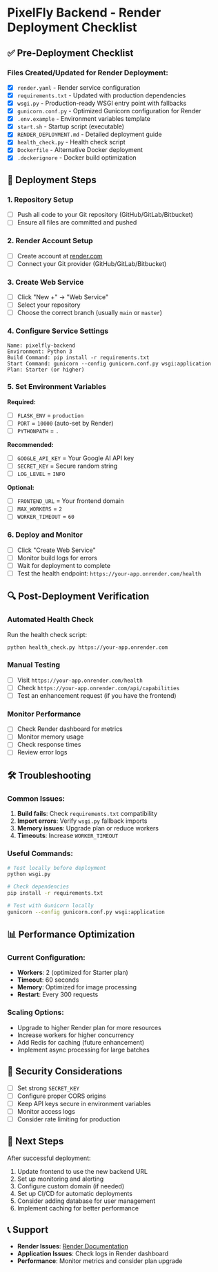 # PixelFly Backend - Render Deployment Checklist

## ✅ Pre-Deployment Checklist

### Files Created/Updated for Render Deployment:

- [x] `render.yaml` - Render service configuration
- [x] `requirements.txt` - Updated with production dependencies
- [x] `wsgi.py` - Production-ready WSGI entry point with fallbacks
- [x] `gunicorn.conf.py` - Optimized Gunicorn configuration for Render
- [x] `.env.example` - Environment variables template
- [x] `start.sh` - Startup script (executable)
- [x] `RENDER_DEPLOYMENT.md` - Detailed deployment guide
- [x] `health_check.py` - Health check script
- [x] `Dockerfile` - Alternative Docker deployment
- [x] `.dockerignore` - Docker build optimization

## 🚀 Deployment Steps

### 1. Repository Setup
- [ ] Push all code to your Git repository (GitHub/GitLab/Bitbucket)
- [ ] Ensure all files are committed and pushed

### 2. Render Account Setup
- [ ] Create account at [render.com](https://render.com)
- [ ] Connect your Git provider (GitHub/GitLab/Bitbucket)

### 3. Create Web Service
- [ ] Click "New +" → "Web Service"
- [ ] Select your repository
- [ ] Choose the correct branch (usually `main` or `master`)

### 4. Configure Service Settings
```
Name: pixelfly-backend
Environment: Python 3
Build Command: pip install -r requirements.txt
Start Command: gunicorn --config gunicorn.conf.py wsgi:application
Plan: Starter (or higher)
```

### 5. Set Environment Variables
**Required:**
- [ ] `FLASK_ENV` = `production`
- [ ] `PORT` = `10000` (auto-set by Render)
- [ ] `PYTHONPATH` = `.`

**Recommended:**
- [ ] `GOOGLE_API_KEY` = Your Google AI API key
- [ ] `SECRET_KEY` = Secure random string
- [ ] `LOG_LEVEL` = `INFO`

**Optional:**
- [ ] `FRONTEND_URL` = Your frontend domain
- [ ] `MAX_WORKERS` = `2`
- [ ] `WORKER_TIMEOUT` = `60`

### 6. Deploy and Monitor
- [ ] Click "Create Web Service"
- [ ] Monitor build logs for errors
- [ ] Wait for deployment to complete
- [ ] Test the health endpoint: `https://your-app.onrender.com/health`

## 🔍 Post-Deployment Verification

### Automated Health Check
Run the health check script:
```bash
python health_check.py https://your-app.onrender.com
```

### Manual Testing
- [ ] Visit `https://your-app.onrender.com/health`
- [ ] Check `https://your-app.onrender.com/api/capabilities`
- [ ] Test an enhancement request (if you have the frontend)

### Monitor Performance
- [ ] Check Render dashboard for metrics
- [ ] Monitor memory usage
- [ ] Check response times
- [ ] Review error logs

## 🛠️ Troubleshooting

### Common Issues:
1. **Build fails**: Check `requirements.txt` compatibility
2. **Import errors**: Verify `wsgi.py` fallback imports
3. **Memory issues**: Upgrade plan or reduce workers
4. **Timeouts**: Increase `WORKER_TIMEOUT`

### Useful Commands:
```bash
# Test locally before deployment
python wsgi.py

# Check dependencies
pip install -r requirements.txt

# Test with Gunicorn locally
gunicorn --config gunicorn.conf.py wsgi:application
```

## 📊 Performance Optimization

### Current Configuration:
- **Workers**: 2 (optimized for Starter plan)
- **Timeout**: 60 seconds
- **Memory**: Optimized for image processing
- **Restart**: Every 300 requests

### Scaling Options:
- Upgrade to higher Render plan for more resources
- Increase workers for higher concurrency
- Add Redis for caching (future enhancement)
- Implement async processing for large batches

## 🔐 Security Considerations

- [ ] Set strong `SECRET_KEY`
- [ ] Configure proper CORS origins
- [ ] Keep API keys secure in environment variables
- [ ] Monitor access logs
- [ ] Consider rate limiting for production

## 📝 Next Steps

After successful deployment:
1. Update frontend to use the new backend URL
2. Set up monitoring and alerting
3. Configure custom domain (if needed)
4. Set up CI/CD for automatic deployments
5. Consider adding database for user management
6. Implement caching for better performance

## 📞 Support

- **Render Issues**: [Render Documentation](https://render.com/docs)
- **Application Issues**: Check logs in Render dashboard
- **Performance**: Monitor metrics and consider plan upgrade
